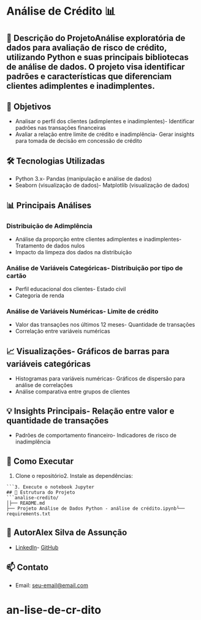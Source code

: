 # Análise de Crédito 📊
## 📝 Descrição do ProjetoAnálise exploratória de dados para avaliação de risco de crédito, utilizando Python e suas principais bibliotecas de análise de dados. O projeto visa identificar padrões e características que diferenciam clientes adimplentes e inadimplentes.
## 🎯 Objetivos
- Analisar o perfil dos clientes (adimplentes e inadimplentes)- Identificar padrões nas transações financeiras
- Avaliar a relação entre limite de crédito e inadimplência- Gerar insights para tomada de decisão em concessão de crédito
## 🛠️ Tecnologias Utilizadas
- Python 3.x- Pandas (manipulação e análise de dados)
- Seaborn (visualização de dados)- Matplotlib (visualização de dados)
## 📊 Principais Análises
### Distribuição de Adimplência
- Análise da proporção entre clientes adimplentes e inadimplentes- Tratamento de dados nulos
- Impacto da limpeza dos dados na distribuição
### Análise de Variáveis Categóricas- Distribuição por tipo de cartão
- Perfil educacional dos clientes- Estado civil
- Categoria de renda
### Análise de Variáveis Numéricas- Limite de crédito
- Valor das transações nos últimos 12 meses- Quantidade de transações
- Correlação entre variáveis numéricas
## 📈 Visualizações- Gráficos de barras para variáveis categóricas
- Histogramas para variáveis numéricas- Gráficos de dispersão para análise de correlações
- Análise comparativa entre grupos de clientes
## 💡 Insights Principais- Relação entre valor e quantidade de transações
- Padrões de comportamento financeiro- Indicadores de risco de inadimplência
## 🚀 Como Executar
1. Clone o repositório2. Instale as dependências:
```pythonpip install pandas seaborn matplotlib
```3. Execute o notebook Jupyter
## 📁 Estrutura do Projeto
```analise-credito/
│├── README.md
├── Projeto Análise de Dados Python - análise de crédito.ipynb└── requirements.txt
```
## 👤 AutorAlex Silva de Assunção
- [LinkedIn](https://www.linkedin.com/in/alexassuncaodata/)- [GitHub](https://github.com/alexassuncaodados)
## 📫 Contato
- Email: [seu-email@email.com](mailto:alexassuncao.dados@email.com)






































# an-lise-de-cr-dito